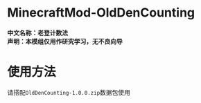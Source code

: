 # MinecraftMod-OldDenCounting
**中文名称：老登计数法**  
**声明：本模组仅用作研究学习，无不良向导**  
# 使用方法
请搭配`OldDenCounting-1.0.0.zip`数据包使用
